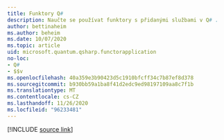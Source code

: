 ```yaml
---
title: Funktory Q#
description: Naučte se používat funktory s přidanými službami v Q# .
author: bettinaheim
ms.author: beheim
ms.date: 10/07/2020
ms.topic: article
uid: microsoft.quantum.qsharp.functorapplication
no-loc:
- Q#
- $$v
ms.openlocfilehash: 40a359e3b90423d5c1910bfcff34c7b87ef8d378
ms.sourcegitcommit: b930bb59a1ba8f41d2edc9ed98197109aa8c7f1b
ms.translationtype: MT
ms.contentlocale: cs-CZ
ms.lasthandoff: 11/26/2020
ms.locfileid: "96233481"
---
```

<!---
# Functors in Q#
-->

[!INCLUDE [source link](~/includes/qsharp-language/Specifications/Language/3_Expressions/FunctorApplication.md)]

